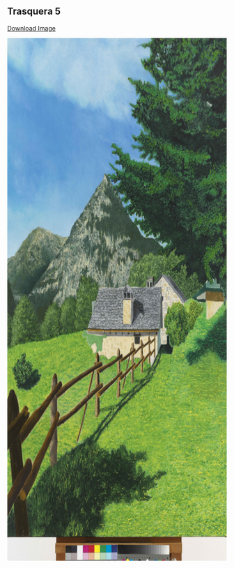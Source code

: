 ## Trasquera 5

[Download Image](https://sigrid-paintings.s3.amazonaws.com/wetransfer_zigrid-photos-tiff-part-1-2_2024-05-31_1621/Ergo_7373.tif)

<img src="../assets/images/hires_trasquera5.jpg" height="1200px" width="900px" />

